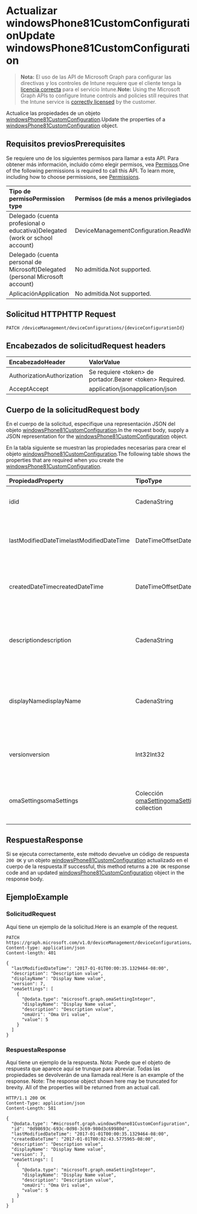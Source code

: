 # <a name="update-windowsphone81customconfiguration"></a><span data-ttu-id="8c641-101">Actualizar windowsPhone81CustomConfiguration</span><span class="sxs-lookup"><span data-stu-id="8c641-101">Update windowsPhone81CustomConfiguration</span></span>

> <span data-ttu-id="8c641-102">**Nota:** El uso de las API de Microsoft Graph para configurar las directivas y los controles de Intune requiere que el cliente tenga la [licencia correcta](https://go.microsoft.com/fwlink/?linkid=839381) para el servicio Intune.</span><span class="sxs-lookup"><span data-stu-id="8c641-102">**Note:** Using the Microsoft Graph APIs to configure Intune controls and policies still requires that the Intune service is [correctly licensed](https://go.microsoft.com/fwlink/?linkid=839381) by the customer.</span></span>

<span data-ttu-id="8c641-103">Actualice las propiedades de un objeto [windowsPhone81CustomConfiguration](../resources/intune_deviceconfig_windowsphone81customconfiguration.md).</span><span class="sxs-lookup"><span data-stu-id="8c641-103">Update the properties of a [windowsPhone81CustomConfiguration](../resources/intune_deviceconfig_windowsphone81customconfiguration.md) object.</span></span>
## <a name="prerequisites"></a><span data-ttu-id="8c641-104">Requisitos previos</span><span class="sxs-lookup"><span data-stu-id="8c641-104">Prerequisites</span></span>
<span data-ttu-id="8c641-p101">Se requiere uno de los siguientes permisos para llamar a esta API. Para obtener más información, incluido cómo elegir permisos, vea [Permisos](../../../concepts/permissions_reference.md).</span><span class="sxs-lookup"><span data-stu-id="8c641-p101">One of the following permissions is required to call this API. To learn more, including how to choose permissions, see [Permissions](../../../concepts/permissions_reference.md).</span></span>

|<span data-ttu-id="8c641-107">Tipo de permiso</span><span class="sxs-lookup"><span data-stu-id="8c641-107">Permission type</span></span>|<span data-ttu-id="8c641-108">Permisos (de más a menos privilegiados)</span><span class="sxs-lookup"><span data-stu-id="8c641-108">Permissions (from most to least privileged)</span></span>|
|:---|:---|
|<span data-ttu-id="8c641-109">Delegado (cuenta profesional o educativa)</span><span class="sxs-lookup"><span data-stu-id="8c641-109">Delegated (work or school account)</span></span>|<span data-ttu-id="8c641-110">DeviceManagementConfiguration.ReadWrite.All</span><span class="sxs-lookup"><span data-stu-id="8c641-110">DeviceManagementConfiguration.ReadWrite.All</span></span>|
|<span data-ttu-id="8c641-111">Delegado (cuenta personal de Microsoft)</span><span class="sxs-lookup"><span data-stu-id="8c641-111">Delegated (personal Microsoft account)</span></span>|<span data-ttu-id="8c641-112">No admitida.</span><span class="sxs-lookup"><span data-stu-id="8c641-112">Not supported.</span></span>|
|<span data-ttu-id="8c641-113">Aplicación</span><span class="sxs-lookup"><span data-stu-id="8c641-113">Application</span></span>|<span data-ttu-id="8c641-114">No admitida.</span><span class="sxs-lookup"><span data-stu-id="8c641-114">Not supported.</span></span>|

## <a name="http-request"></a><span data-ttu-id="8c641-115">Solicitud HTTP</span><span class="sxs-lookup"><span data-stu-id="8c641-115">HTTP Request</span></span>
<!-- {
  "blockType": "ignored"
}
-->
``` http
PATCH /deviceManagement/deviceConfigurations/{deviceConfigurationId}
```

## <a name="request-headers"></a><span data-ttu-id="8c641-116">Encabezados de solicitud</span><span class="sxs-lookup"><span data-stu-id="8c641-116">Request headers</span></span>
|<span data-ttu-id="8c641-117">Encabezado</span><span class="sxs-lookup"><span data-stu-id="8c641-117">Header</span></span>|<span data-ttu-id="8c641-118">Valor</span><span class="sxs-lookup"><span data-stu-id="8c641-118">Value</span></span>|
|:---|:---|
|<span data-ttu-id="8c641-119">Authorization</span><span class="sxs-lookup"><span data-stu-id="8c641-119">Authorization</span></span>|<span data-ttu-id="8c641-120">Se requiere &lt;token&gt; de portador.</span><span class="sxs-lookup"><span data-stu-id="8c641-120">Bearer &lt;token&gt; Required.</span></span>|
|<span data-ttu-id="8c641-121">Accept</span><span class="sxs-lookup"><span data-stu-id="8c641-121">Accept</span></span>|<span data-ttu-id="8c641-122">application/json</span><span class="sxs-lookup"><span data-stu-id="8c641-122">application/json</span></span>|

## <a name="request-body"></a><span data-ttu-id="8c641-123">Cuerpo de la solicitud</span><span class="sxs-lookup"><span data-stu-id="8c641-123">Request body</span></span>
<span data-ttu-id="8c641-124">En el cuerpo de la solicitud, especifique una representación JSON del objeto [windowsPhone81CustomConfiguration](../resources/intune_deviceconfig_windowsphone81customconfiguration.md).</span><span class="sxs-lookup"><span data-stu-id="8c641-124">In the request body, supply a JSON representation for the [windowsPhone81CustomConfiguration](../resources/intune_deviceconfig_windowsphone81customconfiguration.md) object.</span></span>

<span data-ttu-id="8c641-125">En la tabla siguiente se muestran las propiedades necesarias para crear el objeto [windowsPhone81CustomConfiguration](../resources/intune_deviceconfig_windowsphone81customconfiguration.md).</span><span class="sxs-lookup"><span data-stu-id="8c641-125">The following table shows the properties that are required when you create the [windowsPhone81CustomConfiguration](../resources/intune_deviceconfig_windowsphone81customconfiguration.md).</span></span>

|<span data-ttu-id="8c641-126">Propiedad</span><span class="sxs-lookup"><span data-stu-id="8c641-126">Property</span></span>|<span data-ttu-id="8c641-127">Tipo</span><span class="sxs-lookup"><span data-stu-id="8c641-127">Type</span></span>|<span data-ttu-id="8c641-128">Descripción</span><span class="sxs-lookup"><span data-stu-id="8c641-128">Description</span></span>|
|:---|:---|:---|
|<span data-ttu-id="8c641-129">id</span><span class="sxs-lookup"><span data-stu-id="8c641-129">id</span></span>|<span data-ttu-id="8c641-130">Cadena</span><span class="sxs-lookup"><span data-stu-id="8c641-130">String</span></span>|<span data-ttu-id="8c641-131">Clave de la entidad.</span><span class="sxs-lookup"><span data-stu-id="8c641-131">Key of the entity.</span></span> <span data-ttu-id="8c641-132">Heredado de [deviceConfiguration](../resources/intune_deviceconfig_deviceconfiguration.md)</span><span class="sxs-lookup"><span data-stu-id="8c641-132">Inherited from [deviceConfiguration](../resources/intune_deviceconfig_deviceconfiguration.md)</span></span>|
|<span data-ttu-id="8c641-133">lastModifiedDateTime</span><span class="sxs-lookup"><span data-stu-id="8c641-133">lastModifiedDateTime</span></span>|<span data-ttu-id="8c641-134">DateTimeOffset</span><span class="sxs-lookup"><span data-stu-id="8c641-134">DateTimeOffset</span></span>|<span data-ttu-id="8c641-135">Fecha y hora en la que se modificó el objeto por última vez.</span><span class="sxs-lookup"><span data-stu-id="8c641-135">DateTime the object was last modified.</span></span> <span data-ttu-id="8c641-136">Heredado de [deviceConfiguration](../resources/intune_deviceconfig_deviceconfiguration.md)</span><span class="sxs-lookup"><span data-stu-id="8c641-136">Inherited from [deviceConfiguration](../resources/intune_deviceconfig_deviceconfiguration.md)</span></span>|
|<span data-ttu-id="8c641-137">createdDateTime</span><span class="sxs-lookup"><span data-stu-id="8c641-137">createdDateTime</span></span>|<span data-ttu-id="8c641-138">DateTimeOffset</span><span class="sxs-lookup"><span data-stu-id="8c641-138">DateTimeOffset</span></span>|<span data-ttu-id="8c641-139">Fecha y hora en la que se creó el objeto.</span><span class="sxs-lookup"><span data-stu-id="8c641-139">DateTime the object was created.</span></span> <span data-ttu-id="8c641-140">Heredado de [deviceConfiguration](../resources/intune_deviceconfig_deviceconfiguration.md)</span><span class="sxs-lookup"><span data-stu-id="8c641-140">Inherited from [deviceConfiguration](../resources/intune_deviceconfig_deviceconfiguration.md)</span></span>|
|<span data-ttu-id="8c641-141">description</span><span class="sxs-lookup"><span data-stu-id="8c641-141">description</span></span>|<span data-ttu-id="8c641-142">Cadena</span><span class="sxs-lookup"><span data-stu-id="8c641-142">String</span></span>|<span data-ttu-id="8c641-143">Descripción proporcionada por el administrador de la configuración del dispositivo.</span><span class="sxs-lookup"><span data-stu-id="8c641-143">Admin provided description of the Device Configuration.</span></span> <span data-ttu-id="8c641-144">Heredado de [deviceConfiguration](../resources/intune_deviceconfig_deviceconfiguration.md)</span><span class="sxs-lookup"><span data-stu-id="8c641-144">Inherited from [deviceConfiguration](../resources/intune_deviceconfig_deviceconfiguration.md)</span></span>|
|<span data-ttu-id="8c641-145">displayName</span><span class="sxs-lookup"><span data-stu-id="8c641-145">displayName</span></span>|<span data-ttu-id="8c641-146">Cadena</span><span class="sxs-lookup"><span data-stu-id="8c641-146">String</span></span>|<span data-ttu-id="8c641-147">Nombre proporcionado por el administrador de la configuración del dispositivo.</span><span class="sxs-lookup"><span data-stu-id="8c641-147">Admin provided name of the device configuration.</span></span> <span data-ttu-id="8c641-148">Heredado de [deviceConfiguration](../resources/intune_deviceconfig_deviceconfiguration.md)</span><span class="sxs-lookup"><span data-stu-id="8c641-148">Inherited from [deviceConfiguration](../resources/intune_deviceconfig_deviceconfiguration.md)</span></span>|
|<span data-ttu-id="8c641-149">version</span><span class="sxs-lookup"><span data-stu-id="8c641-149">version</span></span>|<span data-ttu-id="8c641-150">Int32</span><span class="sxs-lookup"><span data-stu-id="8c641-150">Int32</span></span>|<span data-ttu-id="8c641-151">Versión de la configuración del dispositivo.</span><span class="sxs-lookup"><span data-stu-id="8c641-151">Version of the device configuration.</span></span> <span data-ttu-id="8c641-152">Heredado de [deviceConfiguration](../resources/intune_deviceconfig_deviceconfiguration.md)</span><span class="sxs-lookup"><span data-stu-id="8c641-152">Inherited from [deviceConfiguration](../resources/intune_deviceconfig_deviceconfiguration.md)</span></span>|
|<span data-ttu-id="8c641-153">omaSettings</span><span class="sxs-lookup"><span data-stu-id="8c641-153">omaSettings</span></span>|<span data-ttu-id="8c641-154">Colección [omaSetting](../resources/intune_deviceconfig_omasetting.md)</span><span class="sxs-lookup"><span data-stu-id="8c641-154">[omaSetting](../resources/intune_deviceconfig_omasetting.md) collection</span></span>|<span data-ttu-id="8c641-155">Configuración de OMA.</span><span class="sxs-lookup"><span data-stu-id="8c641-155">OMA settings.</span></span> <span data-ttu-id="8c641-156">Esta colección puede contener un máximo de 1000 elementos.</span><span class="sxs-lookup"><span data-stu-id="8c641-156">This collection can contain a maximum of 1000 elements.</span></span>|



## <a name="response"></a><span data-ttu-id="8c641-157">Respuesta</span><span class="sxs-lookup"><span data-stu-id="8c641-157">Response</span></span>
<span data-ttu-id="8c641-158">Si se ejecuta correctamente, este método devuelve un código de respuesta `200 OK` y un objeto [windowsPhone81CustomConfiguration](../resources/intune_deviceconfig_windowsphone81customconfiguration.md) actualizado en el cuerpo de la respuesta.</span><span class="sxs-lookup"><span data-stu-id="8c641-158">If successful, this method returns a `200 OK` response code and an updated [windowsPhone81CustomConfiguration](../resources/intune_deviceconfig_windowsphone81customconfiguration.md) object in the response body.</span></span>

## <a name="example"></a><span data-ttu-id="8c641-159">Ejemplo</span><span class="sxs-lookup"><span data-stu-id="8c641-159">Example</span></span>
### <a name="request"></a><span data-ttu-id="8c641-160">Solicitud</span><span class="sxs-lookup"><span data-stu-id="8c641-160">Request</span></span>
<span data-ttu-id="8c641-161">Aquí tiene un ejemplo de la solicitud.</span><span class="sxs-lookup"><span data-stu-id="8c641-161">Here is an example of the request.</span></span>
``` http
PATCH https://graph.microsoft.com/v1.0/deviceManagement/deviceConfigurations/{deviceConfigurationId}
Content-type: application/json
Content-length: 401

{
  "lastModifiedDateTime": "2017-01-01T00:00:35.1329464-08:00",
  "description": "Description value",
  "displayName": "Display Name value",
  "version": 7,
  "omaSettings": [
    {
      "@odata.type": "microsoft.graph.omaSettingInteger",
      "displayName": "Display Name value",
      "description": "Description value",
      "omaUri": "Oma Uri value",
      "value": 5
    }
  ]
}
```

### <a name="response"></a><span data-ttu-id="8c641-162">Respuesta</span><span class="sxs-lookup"><span data-stu-id="8c641-162">Response</span></span>
<span data-ttu-id="8c641-p109">Aquí tiene un ejemplo de la respuesta. Nota: Puede que el objeto de respuesta que aparece aquí se trunque para abreviar. Todas las propiedades se devolverán de una llamada real.</span><span class="sxs-lookup"><span data-stu-id="8c641-p109">Here is an example of the response. Note: The response object shown here may be truncated for brevity. All of the properties will be returned from an actual call.</span></span>
``` http
HTTP/1.1 200 OK
Content-Type: application/json
Content-Length: 581

{
  "@odata.type": "#microsoft.graph.windowsPhone81CustomConfiguration",
  "id": "0d98693c-693c-0d98-3c69-980d3c69980d",
  "lastModifiedDateTime": "2017-01-01T00:00:35.1329464-08:00",
  "createdDateTime": "2017-01-01T00:02:43.5775965-08:00",
  "description": "Description value",
  "displayName": "Display Name value",
  "version": 7,
  "omaSettings": [
    {
      "@odata.type": "microsoft.graph.omaSettingInteger",
      "displayName": "Display Name value",
      "description": "Description value",
      "omaUri": "Oma Uri value",
      "value": 5
    }
  ]
}
```








